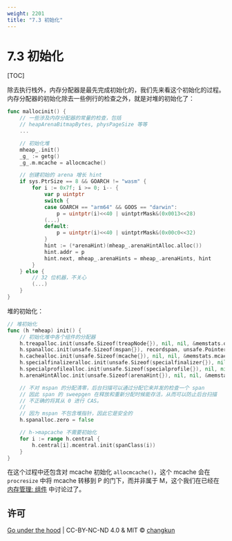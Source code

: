 ```yaml
---
weight: 2201
title: "7.3 初始化"
---
```


# 7.3 初始化

[TOC]

除去执行栈外，内存分配器是最先完成初始化的，我们先来看这个初始化的过程。
内存分配器的初始化除去一些例行的检查之外，就是对堆的初始化了：

```go
func mallocinit() {
	// 一些涉及内存分配器的常量的检查，包括
	// heapArenaBitmapBytes, physPageSize 等等
	...

	// 初始化堆
	mheap_.init()
	_g_ := getg()
	_g_.m.mcache = allocmcache()

	// 创建初始的 arena 增长 hint
	if sys.PtrSize == 8 && GOARCH != "wasm" {
		for i := 0x7f; i >= 0; i-- {
			var p uintptr
			switch {
			case GOARCH == "arm64" && GOOS == "darwin":
				p = uintptr(i)<<40 | uintptrMask&(0x0013<<28)
			(...)
			default:
				p = uintptr(i)<<40 | uintptrMask&(0x00c0<<32)
			}
			hint := (*arenaHint)(mheap_.arenaHintAlloc.alloc())
			hint.addr = p
			hint.next, mheap_.arenaHints = mheap_.arenaHints, hint
		}
	} else {
		// 32 位机器，不关心
		(...)
	}
}
```

堆的初始化：

```go
// 堆初始化
func (h *mheap) init() {
	// 初始化堆中各个组件的分配器
	h.treapalloc.init(unsafe.Sizeof(treapNode{}), nil, nil, &memstats.other_sys)
	h.spanalloc.init(unsafe.Sizeof(mspan{}), recordspan, unsafe.Pointer(h), &memstats.mspan_sys)
	h.cachealloc.init(unsafe.Sizeof(mcache{}), nil, nil, &memstats.mcache_sys)
	h.specialfinalizeralloc.init(unsafe.Sizeof(specialfinalizer{}), nil, nil, &memstats.other_sys)
	h.specialprofilealloc.init(unsafe.Sizeof(specialprofile{}), nil, nil, &memstats.other_sys)
	h.arenaHintAlloc.init(unsafe.Sizeof(arenaHint{}), nil, nil, &memstats.other_sys)

	// 不对 mspan 的分配清零，后台扫描可以通过分配它来并发的检查一个 span
	// 因此 span 的 sweepgen 在释放和重新分配时候能存活，从而可以防止后台扫描
	// 不正确的将其从 0 进行 CAS。
	//
	// 因为 mspan 不包含堆指针，因此它是安全的
	h.spanalloc.zero = false

	// h->mapcache 不需要初始化
	for i := range h.central {
		h.central[i].mcentral.init(spanClass(i))
	}
}
```

在这个过程中还包含对 mcache 初始化 `allocmcache()`，这个 mcache 会在 `procresize` 中将 mcache
转移到 P 的门下，而并非属于 M，这个我们在已经在 [内存管理: 组件](./component.md) 中讨论过了。

## 许可

[Go under the hood](https://github.com/changkun/go-under-the-hood) | CC-BY-NC-ND 4.0 & MIT &copy; [changkun](https://changkun.de)